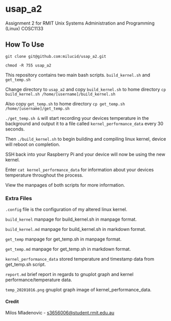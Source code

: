# usap_a2
Assignment 2 for RMIT Unix Systems Administration and Programming (Linux) COSC1133

## How To Use

`git clone git@github.com:milucid/usap_a2.git`

`chmod -R 755 usap_a2`

This repository contains two main bash scripts. `build_kernel.sh` and `get_temp.sh`

Change directory to `usap_a2` and copy `build_kernel.sh` to home directory `cp build_kernel.sh /home/[username]/build_kernel.sh`

Also copy `get_temp.sh` to home directory `cp get_temp.sh /home/[username]/get_temp.sh`

`./get_temp.sh &` will start recording your devices temperature in the background and output it to a file called `kernel_performance_data` every 30 seconds.

Then `./build_kernel.sh` to begin building and compiling linux kernel, device will reboot on completion.

SSH back into your Raspberry Pi and your device will now be using the new kernel.

Enter `cat kernel_performance_data` for information about your devices temperature throughout the process.

View the manpages of both scripts for more information.

### Extra Files

`.config` file is the configuration of my altered linux kernel.

`build_kernel` manpage for build_kernel.sh in manpage format.

`build_kernel.md` manpage for build_kernel.sh in markdown format.

`get_temp` manpage for get_temp.sh in manpage format.

`get_temp.md` manpage for get_temp.sh in markdown format.

`kernel_performance_data` stored temperature and timestamp data from get_temp.sh script.

`report.md` brief report in regards to gnuplot graph and kernel performance/temperature data.

`temp_20201016.png` gnuplot graph image of kernel_performance_data.

#### Credit

Milos Mladenovic - s3656006@student.rmit.edu.au
